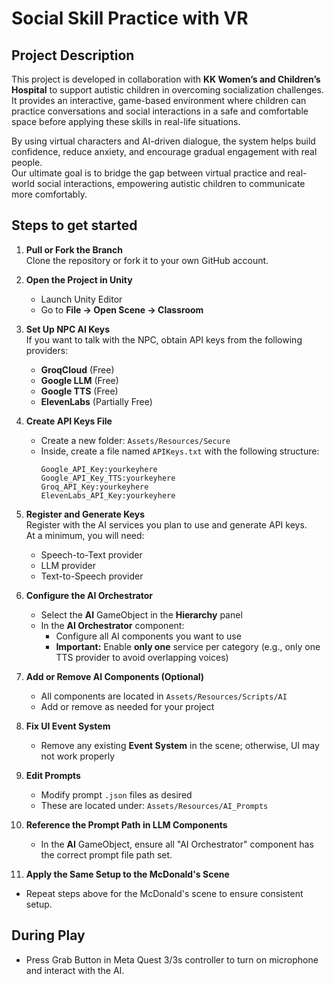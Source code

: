 # Social Skill Practice with VR

## Project Description

This project is developed in collaboration with **KK Women’s and Children’s Hospital** to support autistic children in overcoming socialization challenges.  
It provides an interactive, game-based environment where children can practice conversations and social interactions in a safe and comfortable space before applying these skills in real-life situations.

By using virtual characters and AI-driven dialogue, the system helps build confidence, reduce anxiety, and encourage gradual engagement with real people.  
Our ultimate goal is to bridge the gap between virtual practice and real-world social interactions, empowering autistic children to communicate more comfortably.

## Steps to get started
1. **Pull or Fork the Branch**  
   Clone the repository or fork it to your own GitHub account.

2. **Open the Project in Unity**  
   - Launch Unity Editor  
   - Go to **File → Open Scene → Classroom**

3. **Set Up NPC AI Keys**  
   If you want to talk with the NPC, obtain API keys from the following providers:  
   - **GroqCloud** (Free)  
   - **Google LLM** (Free)  
   - **Google TTS** (Free)  
   - **ElevenLabs** (Partially Free)

4. **Create API Keys File**  
   - Create a new folder: `Assets/Resources/Secure`  
   - Inside, create a file named `APIKeys.txt` with the following structure:  
     ```
     Google_API_Key:yourkeyhere
     Google_API_Key_TTS:yourkeyhere
     Groq_API_Key:yourkeyhere
     ElevenLabs_API_Key:yourkeyhere
     ```

5. **Register and Generate Keys**  
   Register with the AI services you plan to use and generate API keys.  
   At a minimum, you will need:  
   - Speech-to-Text provider  
   - LLM provider  
   - Text-to-Speech provider  

6. **Configure the AI Orchestrator**  
   - Select the **AI** GameObject in the **Hierarchy** panel  
   - In the **AI Orchestrator** component:  
     - Configure all AI components you want to use  
     - **Important:** Enable **only one** service per category (e.g., only one TTS provider to avoid overlapping voices)  

7. **Add or Remove AI Components (Optional)**  
   - All components are located in `Assets/Resources/Scripts/AI`  
   - Add or remove as needed for your project  

8. **Fix UI Event System**  
   - Remove any existing **Event System** in the scene; otherwise, UI may not work properly

9. **Edit Prompts**  
    - Modify prompt `.json` files as desired  
    - These are located under: `Assets/Resources/AI_Prompts`

10. **Reference the Prompt Path in LLM Components**  
    - In the **AI** GameObject, ensure all "AI Orchestrator" component has the correct prompt file path set.

11. **Apply the Same Setup to the McDonald's Scene**  
   - Repeat steps above for the McDonald's scene to ensure consistent setup.

## During Play
- Press Grab Button in Meta Quest 3/3s controller to turn on microphone and interact with the AI.



